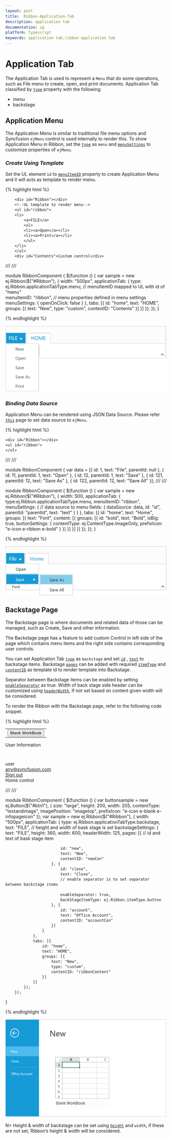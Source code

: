 ```yaml
---
layout: post
title:  Ribbon-Application-Tab
description: application tab
documentation: ug
platform: Typescript
keywords: application tab,ribbon application tab
---
```


# Application Tab

The Application Tab is used to represent a `Menu` that do some operations, such as File menu to create, open, and print documents. Application Tab classified by [`type`](https://help.syncfusion.com/api/js/ejribbon#members:applicationtab-type) property with the following:

*  menu
*  backstage

## Application Menu

The Application Menu is similar to traditional file menu options and Syncfusion `ejMenu` control is used internally to render this. To show Application Menu in Ribbon, set the [`type`](https://help.syncfusion.com/api/js/ejribbon#members:applicationtab-type) as `menu` and [`menuSettings`](https://help.syncfusion.com/api/js/ejmenu) to customize properties of `ejMenu`.

### _Create Using Template_

Set the UL element `id` to [`menuItemID`](https://help.syncfusion.com/api/js/ejribbon#members:applicationtab-menuitemid) property to create Application Menu and it will acts as template to render menu.

{% highlight html %}
    
        <div id="Ribbon"></div>
        <!--UL template to render menu-->
        <ul id="ribbon">
        <li>
            <a>FILE</a>
            <ul>
            <li><a>Open</a></li>
            <li><a>Print</a></li>
            </ul>
        </li>
        </ul>
        <div id="Contents">Custom control</div>

 /// <reference path="tsfiles/jquery.d.ts" />
 /// <reference path="tsfiles/ej.web.all.d.ts" />

 module RibbonComponent {
    $(function () {
        var sample = new ej.Ribbon($("#Ribbon"), {
                    width: "500px",
                    applicationTab: {
                        type: ej.Ribbon.applicationTabType.menu,
                        // menuItemID mapped to UL with id of “menu”                                         
                        menuItemID: "ribbon",
                        // menu properties defined in menu settings 
                        menuSettings: {
                            openOnClick: false
                        }
                    },
                    tabs: [{
                        id: "home",
                        text: "HOME",
                        groups: [{
                            text: "New",
                            type: "custom",
                            contentID: "Contents"
                        }]
                    }]
               });
         });
    }

{% endhighlight %}

![](Application-Tab_images/Application-Tab_img1.png)

### _Binding Data Source_

Application Menu can be rendered using JSON Data Source. Please refer [`this`](https://help.syncfusion.com/js/menu/data-binding) page to set data source to `ejMenu`.

{% highlight html %}
    
    <div id="Ribbon"></div>
    <ul id="ribbon">
    </ul>

 /// <reference path="tsfiles/jquery.d.ts" />
 /// <reference path="tsfiles/ej.web.all.d.ts" />

 module RibbonComponent {
        var data = [{
            id: 1,
            text: "File",
            parentId: null
        }, {
            id: 11,
            parentId: 1,
            text: "Open"
        }, {
            id: 12,
            parentId: 1,
            text: "Save"
        }, {
            id: 121,
            parentId: 12,
            text: "Save As"
        }, {
            id: 122,
            parentId: 12,
            text: "Save All"
        }];
/// <reference path="tsfiles/jquery.d.ts" />
/// <reference path="tsfiles/ej.web.all.d.ts" />

module RibbonComponent {
    $(function () {
        var sample = new ej.Ribbon($("#Ribbon"), {
                width: 500,
                applicationTab: {
                    type:ej.Ribbon.applicationTabType.menu,
                    menuItemID: "ribbon",
                    menuSettings: {
                        // data source to menu
                        fields: {
                            dataSource: data,
                            id: "id",
                            parentId: "parentId",
                            text: "text"
                        }
                    }
                },
                tabs: [{
                    id: "home",
                    text: "Home",
                    groups: [{
                        text: "Font",
                        content: [{
                            groups: [{
                                id: "bold",
                                text: "Bold",
                                isBig: true,
                                buttonSettings: {
                                    contentType: ej.ContentType.ImageOnly,
                                    prefixIcon: "e-icon e-ribbon e-bold"
                                }
                            }]
                        }]
                    }]
                }]
            });
        });
   }


{% endhighlight %}

![](Application-Tab_images/Application-Tab_img2.png)

## Backstage Page

The Backstage page is where documents and related data of those can be managed, such as Create, Save and other information.

The Backstage page has a feature to add custom Control in left side of the page which contains menu items and the right side contains corresponding user controls. 

You can set Application Tab [`type`](https://help.syncfusion.com/api/js/ejribbon#members:applicationtab-type) as `backstage` and set [`id`](https://help.syncfusion.com/api/js/ejribbon#members:applicationtab-backstagesettings-pages-id) , [`text`](https://help.syncfusion.com/api/js/ejribbon#members:applicationtab-backstagesettings-pages-text) to backstage items. Backstage [`pages`](https://help.syncfusion.com/api/js/ejribbon#members:applicationtab-backstagesettings-pages) can be added with required [`itemType`](https://help.syncfusion.com/api/js/ejribbon#members:applicationtab-backstagesettings-pages-itemtype) and [`contentID`](https://help.syncfusion.com/api/js/ejribbon#members:applicationtab-backstagesettings-pages-contentid) as template id to render template into Backstage. 

Separator between Backstage items can be enabled by setting [`enableSeparator`](https://help.syncfusion.com/api/js/ejribbon#members:applicationtab-backstagesettings-pages-enableseparator) as true. Width of back stage side header can be customized using [`headerWidth`](https://help.syncfusion.com/api/js/ejribbon#members:applicationtab-backstagesettings-headerwidth), If not set based on content given width will be considered.

To render the Ribbon with the Backstage page, refer to the following code snippet.

{% highlight html %}
    <div id="Ribbon"></div>
    <div id="newCon">
        <table>
            <tr>
                <td>
                    <button id="btn1" class="e-bsnewbtnstyle">Blank WorkBook</button></td>
            </tr>
        </table>
    </div>
    <div id="accountCon">
        <div class="e-userDiv">
            <span>User Information</span>
            <div>
                <div class="e-accuser e-newpageicon"></div>
                <div class="e-userCon">
                    <div>user</div>
                    <div>any@syncfusion.com</div>
                </div>
            </div>
        </div>
        <a href="#">Sign out</a>
    </div>
    <div id="ribbonContent">Home control</div>

/// <reference path="tsfiles/jquery.d.ts" />
/// <reference path="tsfiles/ej.web.all.d.ts" />

module RibbonComponent {
    $(function () {
        var buttonsample = new ej.Button($("#btn1"), {
            size: "large",
            height: 200,
            width: 205,
            contentType: "textandimage",
            imagePosition: "imagetop",
            prefixIcon: "e-icon e-blank e-infopageicon"
        });
           var sample = new ej.Ribbon($("#Ribbon"), {
                width: "500px",
                applicationTab: {
                    type: ej.Ribbon.applicationTabType.backstage,
                    text: "FILE",
                    // height and width of bask stage is set 
                    backstageSettings: {
                        text: "FILE",
                        height: 360,
                        width: 600,
                        headerWidth: 125,
                        pages: [{
                            // id and text of bask stage item

                            id: "new",
                            text: "New",
                            contentID: "newCon"
                        }, {
                            id: "close",
                            text: "Close",
                            // enable separator is to set separator between backstage items

                            enableSeparator: true,
                            backStageItemType: ej.Ribbon.itemType.button
                        }, {
                            id: "account",
                            text: "Office Account",
                            contentID: "accountCon"
                        }]
                    }
                },
                tabs: [{
                    id: "home",
                    text: "HOME",
                    groups: [{
                        text: "New",
                        type: "custom",
                        contentID: "ribbonContent"
                    }]
                }]
            });
        });
}
    <style type="text/css">
        .e-accuser {
            background-image: url"../themes/common-images/ribbon/User.jpg");
        }
        .e-blank {
            background-image: url("../themes/common-images/ribbon/blank.png");
        }
        .e-infopageicon {
            background-repeat: no-repeat;
            height: 150px;
            width: 198px;
        }
        .e-newpageicon {
            background-repeat: no-repeat;
            height: 42px;
            width: 42px;
        }
        .e-bspagestyle {
            line-height: 0;
            font-size: 30px;
        }
        .e-ribbon .e-ribbonbackstagepage .e-bsnewbtnstyle {
            color: #212121;
            background: #fdfdfd;
            margin: 20px;
        }
    </style>

{% endhighlight %}

![](Application-Tab_images/Application-Tab_img3.png)

N> Height & width of backstage can be set using [`height`](https://help.syncfusion.com/api/js/ejribbon#members:applicationtab-backstagesettings-height) and `width`, if these are not set, Ribbon’s height & width will be considered.